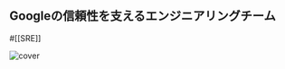 ## Googleの信頼性を支えるエンジニアリングチーム

#[[SRE]]

![cover](https://m.media-amazon.com/images/I/51Ybz+6kIsL._SX389_BO1,204,203,200_.jpg)